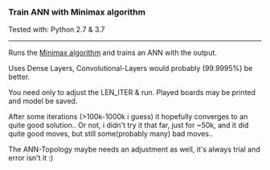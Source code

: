 ### Train ANN with Minimax algorithm

Tested with: Python 2.7 & 3.7

---

Runs the [Minimax algorithm](https://en.wikipedia.org/wiki/Minimax) and trains an ANN with the output.

Uses Dense Layers, Convolutional-Layers would probably (99.9995%) be better.


You need only to adjust the LEN_ITER & run. Played boards may be printed and model be saved.

After some iterations (>100k-1000k i guess) it hopefully converges to an quite good solution.. 
Or not, i didn't try it that far, just for ~50k, and it did quite good moves, but still some(probably many) bad moves..

The ANN-Topology maybe needs an adjustment as well, it's always trial and error isn't it :)
